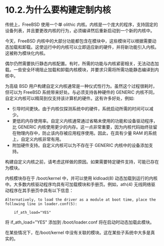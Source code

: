 # 10.2.为什么要构建定制内核

传统上，FreeBSD 使用一个单 olithic 内核。内核是一个庞大的程序，支持固定的设备列表，并且要更改内核的行为，必须编译然后重新启动到一个新的内核中。

今天，FreeBSD 内核中的大部分功能都包含在模块中，这些模块可以根据需要动态加载和卸载。这使运行中的内核可以立即适应新的硬件，并将新功能引入内核。这被称为模块化内核。

偶尔仍然需要执行静态内核配置。有时，所需的功能与内核紧密相关，无法动态加载。一些安全环境阻止加载和卸载内核模块，并要求只需将所需功能静态编译到内核中。

为高级 BSD 用户构建自定义内核通常是一种仪式性行为。虽然这个过程很耗时，但可以为 FreeBSD 系统带来好处。与必须支持各种硬件的 GENERIC 内核不同，自定义内核可以精简到仅支持该计算机的硬件。这有许多好处，例如:

* 引导时间更快。由于内核仅探测系统中的硬件，系统启动所需的时间可以减少。
* 更低的内存使用率。自定义内核通常通过省略未使用的功能和设备驱动程序，比 GENERIC 内核使用更少的内存。这一点非常重要，因为内核代码始终驻留在物理内存中，防止该内存被应用程序使用。因此，在具有少量 RAM 的系统上，自定义内核非常有用。
* 附加硬件支持。自定义内核可以为不存在于 GENERIC 内核中的设备添加支持。

构建自定义内核之前，请考虑这样做的原因。如果需要特定硬件支持，可能已存在为模块。

内核模块存在于 /boot/kernel 中，并可以使用 kldload(8) 动态加载到运行的内核中。大多数内核驱动程序均具有可加载模块和手册页。例如，ath(4) 无线网络驱动程序在其手册页中具有以下信息：

```
Alternatively, to load the driver as a module at boot time, place the
following line in loader.conf(5):

    if_ath_load="YES"
```

将 if_ath_load="YES" 添加到 /boot/loader.conf 将在启动时动态加载此模块。

在某些情况下，在/boot/kernel 中没有关联的模块。这在某些子系统中大多是真实的。
